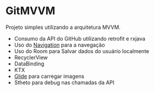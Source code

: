 # GitMVVM

Projeto simples utilizando a arquitetura MVVM.

* Consumo da API do GitHub utilizando retrofit e rxjava
* Uso do [Navigation](https://developer.android.com/guide/navigation) para a navegação
* Uso do Room para Salvar dados do usuário localmente
* RecyclerView
* DataBinding
* KTX
* [Glide](https://github.com/bumptech/glide) para carregar imagens
* Stheto para debug nas chamadas da API

